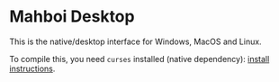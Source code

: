 Mahboi Desktop
==============

This is the native/desktop interface for Windows, MacOS and Linux.

To compile this, you need `curses` installed (native dependency): [install instructions](https://github.com/gyscos/Cursive/wiki/Install-ncurses).
